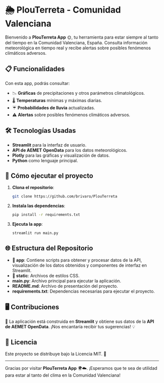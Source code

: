 # 🌦️ PlouTerreta - Comunidad Valenciana

Bienvenido a **PlouTerreta App** 🌞, tu herramienta para estar siempre al tanto del tiempo en la Comunidad Valenciana, España. Consulta información meteorológica en tiempo real y recibe alertas sobre posibles fenómenos climáticos adversos.

## 📋 Funcionalidades

Con esta app, podrás consultar:
- 📉 **Gráficas** de precipitaciones y otros parámetros climatológicos.
- 🌡️ **Temperaturas** mínimas y máximas diarias.
- ☔ **Probabilidades de lluvia** actualizadas.
- ⚠️ **Alertas** sobre posibles fenómenos climáticos adversos.

## 🛠️ Tecnologías Usadas

- **Streamlit** para la interfaz de usuario.
- **API de AEMET OpenData** para los datos meteorológicos.
- **Plotly** para las gráficas y visualización de datos.
- **Python** como lenguaje principal.

## 🚀 Cómo ejecutar el proyecto

1. **Clona el repositorio**:
   ```bash
   git clone https://github.com/brivaro/PlouTerreta
   ```

2. **Instala las dependencias**:
   ```bash
   pip install -r requirements.txt
   ```

3. **Ejecuta la app**:
   ```bash
   streamlit run main.py
   ```

## 🌐 Estructura del Repositorio

- **📁 app**: Contiene scripts para obtener y procesar datos de la API, visualización de los datos obtenidos y componentes de interfaz en Streamlit.
- **📁 static**: Archivos de estilos CSS.
- **main.py**: Archivo principal para ejecutar la aplicación.
- **README.md**: Archivo de presentación del proyecto.
- **requirements.txt**: Dependencias necesarias para ejecutar el proyecto.

## 🖥️ Contribuciones

🙌 La aplicación está construida en **Streamlit** y obtiene sus datos de la **API de AEMET OpenData**. ¡Nos encantaría recibir tus sugerencias! 💡


## 📝 Licencia

Este proyecto se distribuye bajo la Licencia MIT. 📄

---

Gracias por visitar **PlouTerreta App** 🌍☁️. ¡Esperamos que te sea de utilidad para estar al tanto del clima en la Comunidad Valenciana!